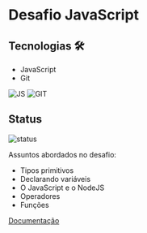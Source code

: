 # Desafio JavaScript

## Tecnologias 🛠️
- JavaScript
- Git


![JS](https://img.shields.io/badge/JavaScript-323330?style=for-the-badge&logo=javascript&logoColor=F7DF1E)
![GIT](https://img.shields.io/badge/GIT-E44C30?style=for-the-badge&logo=git&logoColor=white)


## Status
![status](https://img.shields.io/badge/status-desenvolvimento-green)


Assuntos abordados no desafio:

- Tipos primitivos
- Declarando variáveis
- O JavaScript e o NodeJS
- Operadores
- Funções

[Documentação](https://developer.mozilla.org/pt-BR/docs/Glossary/Primitive)
